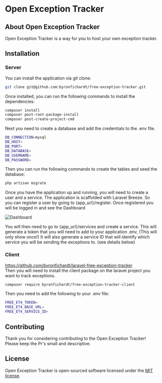 # Open Exception Tracker

## About Open Exception Tracker

Open Exception Tracker is a way for you to host your own exception tracker.

## Installation

### Server
You can install the application via git clone:

```bash
git clone git@github.com:byronfichardt/free-exception-tracker.git
```

Once installed, you can run the following commands to install the dependencies:

```bash
composer install
composer post-root-package-install
composer post-create-project-cmd
```
Next you need to create a database and add the credentials to the .env file.

```bash
DB_CONNECTION=mysql
DB_HOST=
DB_PORT=
DB_DATABASE=
DB_USERNAME=
DB_PASSWORD=
```

Then you can run the following commands to create the tables and seed the database:

```bash
php artisan migrate
```

Once you have the application up and running, you will need to create a user and a service.
The application is scaffolded with Laravel Breeze. 
So you can register a user by going to {app_url}/register.
Once registered you will be logged in and see the Dashboard

![Dashboard](https://github.com/byronfichardt/free-exception-tracker/blob/main/public/img/img.png)

You will then need to go to {app_url}/services and create a service.
This will generate a token that you will need to add to your application .env, (This will only show once!)
It will also generate a service ID that will identify which service you will be sending the exceptions to.
(see details below)

### Client
https://github.com/byronfichardt/laravel-free-exception-tracker  
Then you will need to install the client package on the laravel project you want to track exceptions.

```bash
composer require byronfichardt/free-exception-tracker-client
```

Then you need to add the following to your .env file:

```bash
FREE_ET4_TOKEN=
FREE_ET4_BASE_URL=
FREE_ET4_SERVICE_ID=
```

## Contributing

Thank you for considering contributing to the Open Exception Tracker! 
Please keep the Pr's small and descriptive.

## License

Open Exception Tracker is open-sourced software licensed under the [MIT license](https://opensource.org/licenses/MIT).
